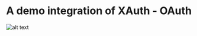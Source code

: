 # A demo integration of XAuth - OAuth


![alt text](https://camo.githubusercontent.com/2d7addc201a8149e09db544c3cbab0505684305eedb32c87939f2173a7a51f0f/687474703a2f2f7777772e6e696b6f6c612d6272657a6e6a616b2e636f6d2f626c6f672f77702d636f6e74656e742f75706c6f6164732f323031352f30312f6c6f67696e66616365626f6f6b322e6a7067)
